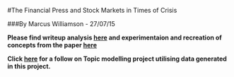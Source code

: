 #The Financial Press and Stock Markets in Times of Crisis

###By Marcus Williamson - 27/07/15

**Please find writeup analysis [here](https://mw572.github.io/Whitepaper%20Research/The%20Financial%20Press%20and%20Stock%20Markets%20in%20Time%20of%20Crisis/Whitepaper_Analysis.html) and experimentaion and recreation of concepts from the paper [here](https://mw572.github.io/Whitepaper%20Research/The%20Financial%20Press%20and%20Stock%20Markets%20in%20Time%20of%20Crisis/Whitepaper_Experimentation.html)**

**Click [here](https://github.com/mw572/financial-markets/tree/master/Gensim%20Topic%20Modelling) for a follow on Topic modelling project utilising data generated in this project.**
